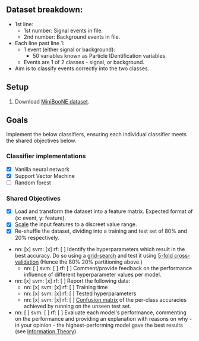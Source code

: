 ## Dataset breakdown:

* 1st line:
  * 1st number: Signal events in file.
  * 2nd number: Background events in file.
* Each line past line 1:
  * 1 event (either signal or background):
    * 50 variables known as Particle IDentification variables.
  * Events are 1 of 2 classes - signal, or background.
* Aim is to classify events correctly into the two classes.

## Setup

1. Download [MiniBooNE dataset](https://archive.ics.uci.edu/ml/datasets/MiniBooNE+particle+identification).

## Goals

Implement the below classifiers, ensuring each individual classifier meets the shared objectives below.

### Classifier implementations

* [x] Vanilla neural network
* [x] Support Vector Machine
* [ ] Random forest

### Shared Objectives

* [x] Load and transform the dataset into a feature matrix. Expected format of (x: event, y: feature).
* [x] [Scale](https://en.wikipedia.org/wiki/Feature_scaling) the input features to a discreet value range.
* [x] Re-shuffle the dataset, dividing into a training and test set of 80% and 20% respectively.
* nn: [x] svm: [x] rf: [ ] Identify the hyperparameters which result in the best accuracy. Do so using a [grid-search](https://machinelearningmastery.com/hyperparameter-optimization-with-random-search-and-grid-search/) and test it using [5-fold cross-validation](https://machinelearningmastery.com/hyperparameter-optimization-with-random-search-and-grid-search/) (Hence the 80% 20% partitioning above.)
  * nn: [ ] svm: [ ] rf: [ ] Comment/provide feedback on the performance influence of different hyperparameter values per model.
* nn: [x] svm: [x] rf: [ ] Report the following data:
  * nn: [x] svm: [x] rf: [ ] Training time
  * nn: [x] svm: [x] rf: [ ] Tested hyperparameters
  * nn: [x] svm: [x] rf: [ ] [Confusion matrix](https://en.wikipedia.org/wiki/Confusion_matrix) of the per-class accuracies achieved by running on the unseen test set.
* nn: [ ] svm: [ ] rf: [ ] Evaluate each model's performance, commenting on the performance and providing an explanation with reasons on why - in your opinion - the highest-performing model gave the best results (see [Information Theory](https://en.wikipedia.org/wiki/Information_theory)).
